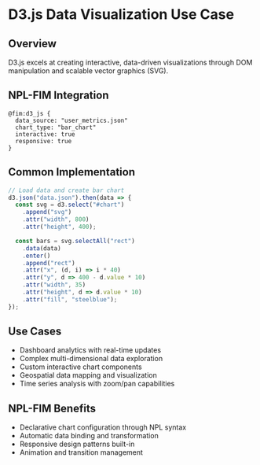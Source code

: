 # D3.js Data Visualization Use Case

## Overview
D3.js excels at creating interactive, data-driven visualizations through DOM manipulation and scalable vector graphics (SVG).

## NPL-FIM Integration
```npl
@fim:d3_js {
  data_source: "user_metrics.json"
  chart_type: "bar_chart"
  interactive: true
  responsive: true
}
```

## Common Implementation
```javascript
// Load data and create bar chart
d3.json("data.json").then(data => {
  const svg = d3.select("#chart")
    .append("svg")
    .attr("width", 800)
    .attr("height", 400);

  const bars = svg.selectAll("rect")
    .data(data)
    .enter()
    .append("rect")
    .attr("x", (d, i) => i * 40)
    .attr("y", d => 400 - d.value * 10)
    .attr("width", 35)
    .attr("height", d => d.value * 10)
    .attr("fill", "steelblue");
});
```

## Use Cases
- Dashboard analytics with real-time updates
- Complex multi-dimensional data exploration
- Custom interactive chart components
- Geospatial data mapping and visualization
- Time series analysis with zoom/pan capabilities

## NPL-FIM Benefits
- Declarative chart configuration through NPL syntax
- Automatic data binding and transformation
- Responsive design patterns built-in
- Animation and transition management